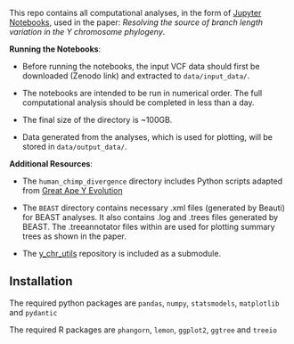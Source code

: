 This repo contains all computational analyses, in the form of [Jupyter Notebooks](https://jupyter.org/), used in the paper: *Resolving the source of branch length variation in the Y chromosome phylogeny*.

**Running the Notebooks**:
- Before running the notebooks, the input VCF data should first be downloaded (Zenodo link) and extracted to `data/input_data/`.

- The notebooks are intended to be run in numerical order. The full computational analysis should be completed in less than a day.

- The final size of the directory is ~100GB.

- Data generated from the analyses, which is used for plotting, will be stored in `data/output_data/`.

**Additional Resources**:
- The `human_chimp_divergence` directory includes Python scripts adapted from [Great Ape Y Evolution](https://github.com/makovalab-psu/great-ape-Y-evolution)

- The `BEAST` directory contains necessary .xml files (generated by Beauti) for BEAST analyses. It also contains .log and .trees files generated by BEAST. The .treeannotator files within are used for plotting summary trees as shown in the paper.

- The [y_chr_utils](https://github.com/Yaniv42/y_chr_utils) repository is included as a submodule.

## Installation
The required python packages are `pandas`, `numpy`, `statsmodels`, `matplotlib` and `pydantic`

The required R packages are `phangorn`, `lemon`, `ggplot2`, `ggtree` and `treeio`